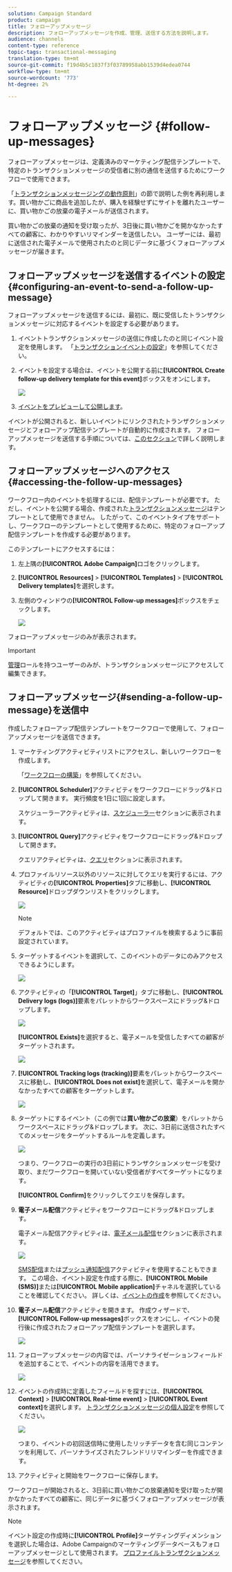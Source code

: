 ```yaml
---
solution: Campaign Standard
product: campaign
title: フォローアップメッセージ
description: フォローアップメッセージを作成、管理、送信する方法を説明します。
audience: channels
content-type: reference
topic-tags: transactional-messaging
translation-type: tm+mt
source-git-commit: f19d4b5c1837f3f03789958abb1539d4edea0744
workflow-type: tm+mt
source-wordcount: '773'
ht-degree: 2%

---
```



# フォローアップメッセージ {#follow-up-messages}

フォローアップメッセージは、定義済みのマーケティング配信テンプレートで、特定のトランザクションメッセージの受信者に別の通信を送信するためにワークフローで使用できます。

「[トランザクションメッセージングの動作原則](../../channels/using/getting-started-with-transactional-msg.md#transactional-messaging-operating-principle)」の節で説明した例を再利用します。買い物かごに商品を追加したが、購入を経験せずにサイトを離れたユーザーに、買い物かごの放棄の電子メールが送信されます。

買い物かごの放棄の通知を受け取ったが、3日後に買い物かごを開かなかったすべての顧客に、わかりやすいリマインダーを送信したい。 ユーザーには、最初に送信された電子メールで使用されたのと同じデータに基づくフォローアップメッセージが届きます。

## フォローアップメッセージを送信するイベントの設定{#configuring-an-event-to-send-a-follow-up-message}

フォローアップメッセージを送信するには、最初に、既に受信したトランザクションメッセージに対応するイベントを設定する必要があります。

1. イベントトランザクションメッセージの送信に作成したのと同じイベント設定を使用します。 「[トランザクションイベントの設定](../../channels/using/configuring-transactional-event.md)」を参照してください。
1. イベントを設定する場合は、イベントを公開する前に&#x200B;**[!UICONTROL Create follow-up delivery template for this event]**&#x200B;ボックスをオンにします。

   ![](assets/message-center_follow-up-checkbox.png)

1. [イベントをプレビューして公開します](../../channels/using/publishing-transactional-event.md#previewing-and-publishing-the-event)。

イベントが公開されると、新しいイベントにリンクされたトランザクションメッセージとフォローアップ配信テンプレートが自動的に作成されます。 フォローアップメッセージを送信する手順については、[このセクション](#sending-a-follow-up-message)で詳しく説明します。

## フォローアップメッセージへのアクセス{#accessing-the-follow-up-messages}

ワークフロー内のイベントを処理するには、配信テンプレートが必要です。 ただし、イベントを公開する場合、作成された[トランザクションメッセージ](../../channels/using/editing-transactional-message.md)はテンプレートとして使用できません。 したがって、このイベントタイプをサポートし、ワークフローのテンプレートとして使用するために、特定のフォローアップ配信テンプレートを作成する必要があります。

このテンプレートにアクセスするには：

1. 左上隅の&#x200B;**[!UICONTROL Adobe Campaign]**&#x200B;ロゴをクリックします。
1. **[!UICONTROL Resources]** > **[!UICONTROL Templates]** > **[!UICONTROL Delivery templates]**&#x200B;を選択します。
1. 左側のウィンドウの&#x200B;**[!UICONTROL Follow-up messages]**&#x200B;ボックスをチェックします。

   ![](assets/message-center_follow-up-search.png)

フォローアップメッセージのみが表示されます。

>[!IMPORTANT]
>
>[管理](../../administration/using/users-management.md#functional-administrators)ロールを持つユーザーのみが、トランザクションメッセージにアクセスして編集できます。

## フォローアップメッセージ{#sending-a-follow-up-message}を送信中

作成したフォローアップ配信テンプレートをワークフローで使用して、フォローアップメッセージを送信できます。

<!--You need to set up a workflow targeting the event corresponding to the transactional message that was already received.-->

1. マーケティングアクティビティリストにアクセスし、新しいワークフローを作成します。

   「[ワークフローの構築](../../automating/using/building-a-workflow.md#creating-a-workflow)」を参照してください。

1. **[!UICONTROL Scheduler]**&#x200B;アクティビティをワークフローにドラッグ&amp;ドロップして開きます。 実行頻度を1日に1回に設定します。

   スケジューラーアクティビティは、[スケジューラー](../../automating/using/scheduler.md)セクションに表示されます。

1. **[!UICONTROL Query]**&#x200B;アクティビティをワークフローにドラッグ&amp;ドロップして開きます。

   クエリアクティビティは、[クエリ](../../automating/using/query.md)セクションに表示されます。

1. プロファイルリソース以外のリソースに対してクエリを実行するには、アクティビティの&#x200B;**[!UICONTROL Properties]**&#x200B;タブに移動し、**[!UICONTROL Resource]**&#x200B;ドロップダウンリストをクリックします。

   ![](assets/message-center_follow-up-query-properties.png)

   >[!NOTE]
   >
   >デフォルトでは、このアクティビティはプロファイルを検索するように事前設定されています。

1. ターゲットするイベントを選択して、このイベントのデータにのみアクセスできるようにします。

   ![](assets/message-center_follow-up-query-resource.png)

1. アクティビティの「**[!UICONTROL Target]**」タブに移動し、**[!UICONTROL Delivery logs (logs)]**&#x200B;要素をパレットからワークスペースにドラッグ&amp;ドロップします。

   ![](assets/message-center_follow-up-delivery-logs.png)

   **[!UICONTROL Exists]**&#x200B;を選択すると、電子メールを受信したすべての顧客がターゲットされます。

   ![](assets/message-center_follow-up-delivery-logs-exists.png)

1. **[!UICONTROL Tracking logs (tracking)]**&#x200B;要素をパレットからワークスペースに移動し、**[!UICONTROL Does not exist]**&#x200B;を選択して、電子メールを開かなかったすべての顧客をターゲットします。

   ![](assets/message-center_follow-up-delivery-and-tracking-logs.png)

1. ターゲットにするイベント（この例では&#x200B;**買い物かごの放棄**）をパレットからワークスペースにドラッグ&amp;ドロップします。 次に、3日前に送信されたすべてのメッセージをターゲットするルールを定義します。

   ![](assets/message-center_follow-up-created.png)

   つまり、ワークフローの実行の3日前にトランザクションメッセージを受け取り、まだワークフローを開いていない受信者がすべてターゲットになります。

   **[!UICONTROL Confirm]**&#x200B;をクリックしてクエリを保存します。

1. **電子メール配信**&#x200B;アクティビティをワークフローにドラッグ&amp;ドロップします。

   電子メール配信アクティビティは、[電子メール配信](../../automating/using/email-delivery.md)セクションに表示されます。

   ![](assets/message-center_follow-up-workflow.png)

   [SMS配信](../../automating/using/sms-delivery.md)または[プッシュ通知配信](../../automating/using/push-notification-delivery.md)アクティビティを使用することもできます。 この場合、イベント設定を作成する際に、**[!UICONTROL Mobile (SMS)]**&#x200B;または&#x200B;**[!UICONTROL Mobile application]**&#x200B;チャネルを選択していることを確認してください。 詳しくは、[イベントの作成](../../channels/using/configuring-transactional-event.md#creating-an-event)を参照してください。

1. **電子メール配信**&#x200B;アクティビティを開きます。 作成ウィザードで、**[!UICONTROL Follow-up messages]**&#x200B;ボックスをオンにし、イベントの発行後に作成されたフォローアップ配信テンプレートを選択します。

   ![](assets/message-center_follow-up-template.png)

1. フォローアップメッセージの内容では、パーソナライゼーションフィールドを追加することで、イベントの内容を活用できます。

   ![](assets/message-center_follow-up-content.png)

1. イベントの作成時に定義したフィールドを探すには、**[!UICONTROL Context]** > **[!UICONTROL Real-time event]** > **[!UICONTROL Event context]**&#x200B;を選択します。 [トランザクションメッセージの個人設定](../../channels/using/editing-transactional-message.md#personalizing-a-transactional-message)を参照してください。

   ![](assets/message-center_follow-up-personalization.png)

   つまり、イベントの初回送信時に使用したリッチデータを含む同じコンテンツを利用して、パーソナライズされたフレンドリリマインダーを作成できます。

1. アクティビティと開始をワークフローに保存します。

ワークフローが開始されると、3日前に買い物かごの放棄通知を受け取ったが開かなかったすべての顧客に、同じデータに基づくフォローアップメッセージが表示されます。

>[!NOTE]
>
>イベント設定の作成時に&#x200B;**[!UICONTROL Profile]**&#x200B;ターゲティングディメンションを選択した場合は、Adobe Campaignのマーケティングデータベースもフォローアップメッセージとして使用されます。 [プロファイルトランザクションメッセージ](../../channels/using/editing-transactional-message.md#profile-transactional-message-specificities)を参照してください。
